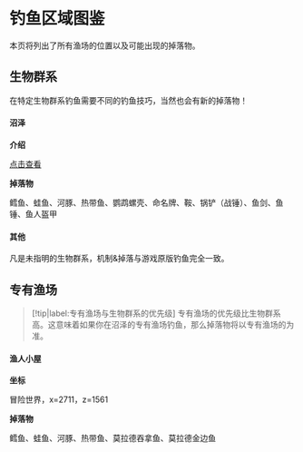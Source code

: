 # 钓鱼区域图鉴

本页将列出了所有渔场的位置以及可能出现的掉落物。

## 生物群系

在特定生物群系钓鱼需要不同的钓鱼技巧，当然也会有新的掉落物！

<!-- tabs:start -->

#### **沼泽**

**介绍**

[点击查看](https://minecraft.fandom.com/zh/wiki/%E6%B2%BC%E6%B3%BD)

**掉落物**

鳕鱼、蛙鱼、河豚、热带鱼、鹦鹉螺壳、命名牌、鞍、锅铲（战锤）、鱼剑、鱼锤、鱼人盔甲

#### **其他**

凡是未指明的生物群系，机制&掉落与游戏原版钓鱼完全一致。

<!-- tabs:end -->

## 专有渔场

> [!tip|label:专有渔场与生物群系的优先级]
> 专有渔场的优先级比生物群系高。这意味着如果你在沼泽的专有渔场钓鱼，那么掉落物将以专有渔场的为准。

<!-- tabs:start -->

#### **渔人小屋**

**坐标**

冒险世界，x=2711，z=1561

**掉落物**

鳕鱼、蛙鱼、河豚、热带鱼、莫拉德吞拿鱼、莫拉德金边鱼

<!-- tabs:end -->
